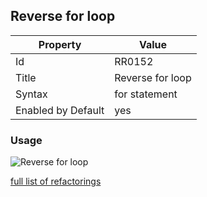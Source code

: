 ## Reverse for loop

Property | Value
--- | ---
Id|RR0152
Title|Reverse for loop
Syntax|for statement
Enabled by Default|yes

### Usage

![Reverse for loop](../../images/refactorings/ReverseForLoop.png)

[full list of refactorings](Refactorings.md)